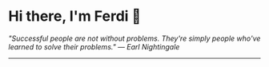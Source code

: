 <h1>Hi there, I'm Ferdi 👋</h1>

<p><em>
  "Successful people are not without problems. They're simply people who've learned to solve their problems." — Earl Nightingale
</em></p>

---
